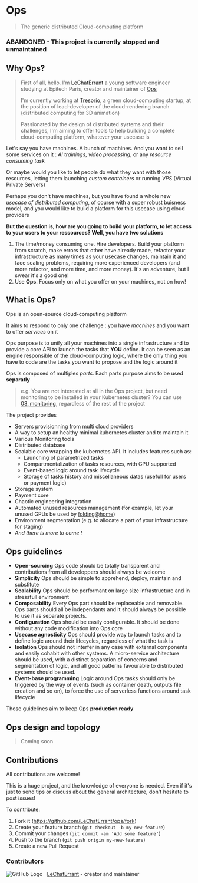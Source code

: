 # Ops

> The generic distributed Cloud-computing platform


### ABANDONED - This project is currently stopped and unmaintained


## Why Ops?

> First of all, hello. I'm [LeChatErrant](https://github.com/LeChatErrant) a young software engineer studying at Epitech Paris, creator and maintainer of [Ops](https://github.com/LeChatErrant/ops)
>
> I'm currently working at [Tresorio](https://tresorio.com/), a green cloud-computing startup, at the position of lead-developer of the cloud-rendering branch (distributed computing for 3D animation)
>
> Passionated by the design of distributed systems and their challenges, I'm aiming to offer tools to help building a complete cloud-computing platform, whatever your usecase is

Let's say you have machines. A bunch of machines. And you want to sell some services on it : *AI trainings*, *video processing*, or any *resource consuming task*

Or maybe would you like to let people do what they want with those resources, letting them launching *custom containers* or running *VPS* (Virtual Private Servers)

Perhaps you don't have machines, but you have found a whole new *usecase of distributed computing*, of course with a super robust buisness model, and you would like to build a platform for this usecase using cloud providers



**But the question is, how are you going to build your platform, to let access to your users to your ressources? Well, you have two solutions**

1. The time/money consuming one. Hire developers. Build your platform from scratch, make errors that other have already made, refactor your infrastructure as many times as your usecase changes, maintain it and face scaling problems, requiring more experienced developers (and more refactor, and more time, and more money). It's an adventure, but I swear it's a good one!
2. Use **Ops**. Focus only on what you offer on your machines, not on how!



## What is Ops?

Ops is an open-source cloud-computing platform

It aims to respond to only one challenge : you have *machines* and you want to offer *services* on it

Ops purpose is to unify all your machines into a single infrastructure and to provide a core API to launch the tasks that **YOU** define. It can be seen as an engine responsible of the cloud-computing logic, where the only thing you have to code are the tasks you want to propose and the logic around it

Ops is composed of multiples *parts*. Each parts purpose aims to be used **separatly**
> e.g. You are not interested at all in the Ops project, but need monitoring to be installed in your Kubernetes cluster? You can use [03_monitoring](/03_monitoring), regardless of the rest of the project

The project provides
 * Servers provisionning from multi cloud providers
 * A way to setup an healthy minimal kubernetes cluster and to maintain it
 * Various Monitoring tools
 * Distributed database
 * Scalable core wrapping the kubernetes API. It includes features such as:
   * Launching of parametrized tasks
   * Compartmentalization of tasks resources, with GPU supported
   * Event-based logic around task lifecycle
   * Storage of tasks history and miscellaneous datas (usefull for users or payment logic)
 * Storage system
 * Payment core
 * Chaotic engineering integration
 * Automated unused resources management (for example, let your unused GPUs be used by [folding@home](https://foldingathome.org/))
 * Environment segmentation (e.g. to allocate a part of your infrastructure for staging)
 * *And there is more to come !*



## Ops guidelines

 - **Open-sourcing** Ops code should be totally transparent and contributions from all developpers should always be welcome
 - **Simplicity** Ops should be simple to apprehend, deploy, maintain and substitute
 - **Scalability** Ops should be performant on large size infrastructure and in stressfull environment
 - **Composability** Every Ops part should be replaceable and removable. Ops parts should all be independants and it should always be possible to use it as separate projects.
 - **Configuration** Ops should be easily configurable. It should be done without any code modification into Ops core
 - **Usecase agnosticity** Ops should provide way to launch tasks and to define logic around their lifecycles, regardless of what the task is
 - **Isolation** Ops should not interfer in any case with external components and easily cohabit with other systems. A micro-service architecture should be used, with a distinct separation of concerns and segmentation of logic, and all good patterns favourable to distributed systems should be used.
 - **Event-base programming** Logic around Ops tasks should only be triggered by the way of events (such as container death, outputs file creation and so on), to force the use of serverless functions around task lifecycle

Those guidelines aim to keep Ops **production ready**



## Ops design and topology
> Coming soon



## Contributions

All contributions are welcome!

This is a huge project, and the knowledge of everyone is needed. Even if it's just to send tips or discuss about the general architecture, don't hesitate to post issues!


To contribute:
1. Fork it (<https://github.com/LeChatErrant/ops/fork>)
2. Create your feature branch (`git checkout -b my-new-feature`)
3. Commit your changes (`git commit -am 'Add some feature'`)
4. Push to the branch (`git push origin my-new-feature`)
5. Create a new Pull Request



### Contributors

![GitHub Logo](https://github.com/LeChatErrant.png?size=30) &nbsp; [LeChatErrant](https://github.com/LeChatErrant) - creator and maintainer

